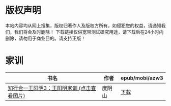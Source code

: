 # 版权声明

本站内容均从网上搜集，版权归著作人及版权方所有，如侵犯您的权益，请通知我们，我们将会及时删除！ 下载链接仅供宽带测试研究用途，请下载后在24小时内删除，请勿用于商业目的。请支持正版！

# 家训

| 书名 | 作者 | epub/mobi/azw3 |
| --- | --- | --- |
| [知行合一王阳明3：王阳明家训 (点击查看图片)](https://www.dushupai.com/attachment/2024/06/04/3f7d632ae5404297.jpg) | 度阴山 | [下载](https://url89.ctfile.com/f/31084289-1357021687-3139fa?p=8866) |
